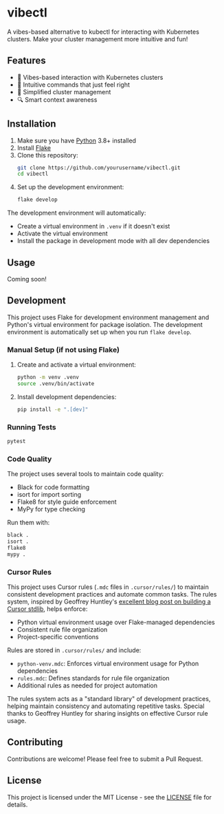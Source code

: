 # vibectl

A vibes-based alternative to kubectl for interacting with Kubernetes clusters. Make
your cluster management more intuitive and fun!

## Features

- 🌟 Vibes-based interaction with Kubernetes clusters
- 🚀 Intuitive commands that just feel right
- 🎯 Simplified cluster management
- 🔍 Smart context awareness

## Installation

1. Make sure you have [Python](https://python.org) 3.8+ installed
2. Install [Flake](https://flake.build)
3. Clone this repository:
   ```zsh
   git clone https://github.com/yourusername/vibectl.git
   cd vibectl
   ```
4. Set up the development environment:
   ```zsh
   flake develop
   ```

The development environment will automatically:
- Create a virtual environment in `.venv` if it doesn't exist
- Activate the virtual environment
- Install the package in development mode with all dev dependencies

## Usage

Coming soon!

## Development

This project uses Flake for development environment management and Python's virtual
environment for package isolation. The development environment is automatically set
up when you run `flake develop`.

### Manual Setup (if not using Flake)

1. Create and activate a virtual environment:
   ```zsh
   python -m venv .venv
   source .venv/bin/activate
   ```

2. Install development dependencies:
   ```zsh
   pip install -e ".[dev]"
   ```

### Running Tests

```zsh
pytest
```

### Code Quality

The project uses several tools to maintain code quality:
- Black for code formatting
- isort for import sorting
- Flake8 for style guide enforcement
- MyPy for type checking

Run them with:
```zsh
black .
isort .
flake8
mypy .
```

### Cursor Rules

This project uses Cursor rules (`.mdc` files in `.cursor/rules/`) to maintain
consistent development practices and automate common tasks. The rules system,
inspired by Geoffrey Huntley's [excellent blog post on building a Cursor
stdlib](https://ghuntley.com/stdlib/), helps enforce:

- Python virtual environment usage over Flake-managed dependencies
- Consistent rule file organization
- Project-specific conventions

Rules are stored in `.cursor/rules/` and include:
- `python-venv.mdc`: Enforces virtual environment usage for Python dependencies
- `rules.mdc`: Defines standards for rule file organization
- Additional rules as needed for project automation

The rules system acts as a "standard library" of development practices, helping
maintain consistency and automating repetitive tasks. Special thanks to Geoffrey
Huntley for sharing insights on effective Cursor rule usage.

## Contributing

Contributions are welcome! Please feel free to submit a Pull Request.

## License

This project is licensed under the MIT License - see the [LICENSE](LICENSE) file
for details.
